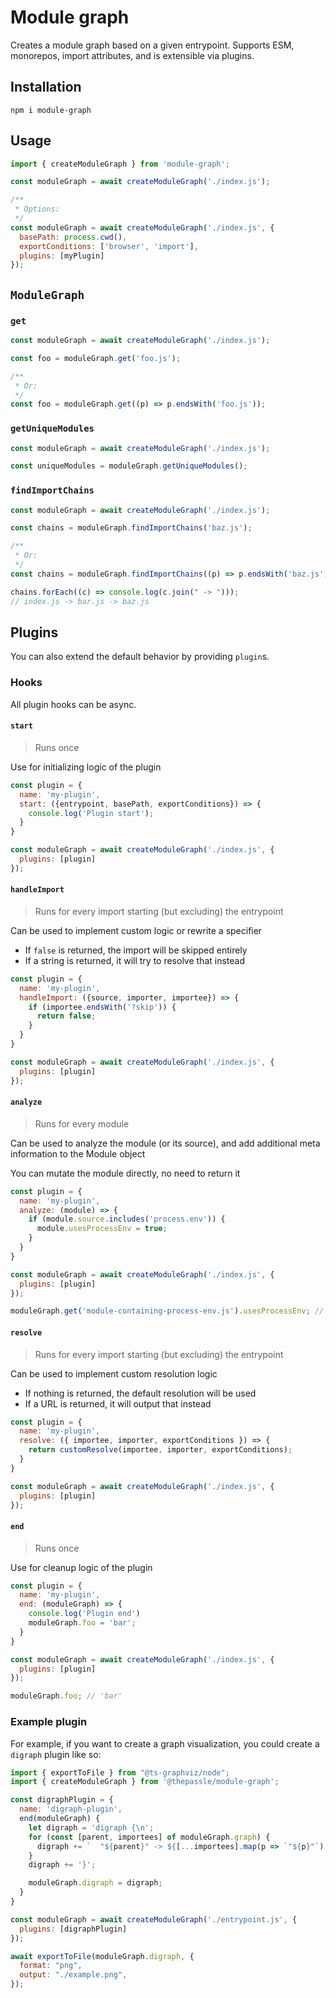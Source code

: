 # Module graph

Creates a module graph based on a given entrypoint. Supports ESM, monorepos, import attributes, and is extensible via plugins.

## Installation

```
npm i module-graph
```

## Usage

```js
import { createModuleGraph } from 'module-graph';

const moduleGraph = await createModuleGraph('./index.js');

/**
 * Options:
 */
const moduleGraph = await createModuleGraph('./index.js', {
  basePath: process.cwd(),
  exportConditions: ['browser', 'import'],
  plugins: [myPlugin]
});
```

## `ModuleGraph`

### `get`

```js
const moduleGraph = await createModuleGraph('./index.js');

const foo = moduleGraph.get('foo.js');

/**
 * Or:
 */
const foo = moduleGraph.get((p) => p.endsWith('foo.js'));
```

### `getUniqueModules`

```js
const moduleGraph = await createModuleGraph('./index.js');

const uniqueModules = moduleGraph.getUniqueModules();
```

### `findImportChains`

```js
const moduleGraph = await createModuleGraph('./index.js');

const chains = moduleGraph.findImportChains('baz.js');

/**
 * Or:
 */
const chains = moduleGraph.findImportChains((p) => p.endsWith('baz.js'));

chains.forEach((c) => console.log(c.join(" -> ")));
// index.js -> bar.js -> baz.js
```

## Plugins

You can also extend the default behavior by providing `plugin`s.

### Hooks

All plugin hooks can be async.

#### `start`

> Runs once

Use for initializing logic of the plugin

```js
const plugin = {
  name: 'my-plugin',
  start: ({entrypoint, basePath, exportConditions}) => {
    console.log('Plugin start');
  }
}

const moduleGraph = await createModuleGraph('./index.js', {
  plugins: [plugin]
});
```

#### `handleImport`

> Runs for every import starting (but excluding) the entrypoint

Can be used to implement custom logic or rewrite a specifier

- If `false` is returned, the import will be skipped entirely
- If a string is returned, it will try to resolve that instead

```js
const plugin = {
  name: 'my-plugin',
  handleImport: ({source, importer, importee}) => {
    if (importee.endsWith('?skip')) {
      return false;
    }
  }
}

const moduleGraph = await createModuleGraph('./index.js', {
  plugins: [plugin]
});
```

#### `analyze`

> Runs for every module

Can be used to analyze the module (or its source), and add additional meta information to the Module object

You can mutate the module directly, no need to return it

```js
const plugin = {
  name: 'my-plugin',
  analyze: (module) => {
    if (module.source.includes('process.env')) {
      module.usesProcessEnv = true;
    }
  }
}

const moduleGraph = await createModuleGraph('./index.js', {
  plugins: [plugin]
});

moduleGraph.get('module-containing-process-env.js').usesProcessEnv; // true
```

#### `resolve`

> Runs for every import starting (but excluding) the entrypoint

Can be used to implement custom resolution logic

- If nothing is returned, the default resolution will be used
- If a URL is returned, it will output that instead

```js
const plugin = {
  name: 'my-plugin',
  resolve: ({ importee, importer, exportConditions }) => {
    return customResolve(importee, importer, exportConditions);
  }
}

const moduleGraph = await createModuleGraph('./index.js', {
  plugins: [plugin]
});
```

#### `end`

> Runs once

Use for cleanup logic of the plugin

```js
const plugin = {
  name: 'my-plugin',
  end: (moduleGraph) => {
    console.log('Plugin end')
    moduleGraph.foo = 'bar';
  }
}

const moduleGraph = await createModuleGraph('./index.js', {
  plugins: [plugin]
});

moduleGraph.foo; // 'bar'
```

### Example plugin

For example, if you want to create a graph visualization, you could create a `digraph` plugin like so:

```js
import { exportToFile } from "@ts-graphviz/node";
import { createModuleGraph } from '@thepassle/module-graph';

const digraphPlugin = {
  name: 'digraph-plugin',
  end(moduleGraph) {
    let digraph = 'digraph {\n';
    for (const [parent, importees] of moduleGraph.graph) {
      digraph += `  "${parent}" -> ${[...importees].map(p => `"${p}"`).join(',')}\n`;
    }
    digraph += '}';

    moduleGraph.digraph = digraph;
  }
}

const moduleGraph = await createModuleGraph('./entrypoint.js', {
  plugins: [digraphPlugin]
});

await exportToFile(moduleGraph.digraph, {
  format: "png",
  output: "./example.png",
});
```
